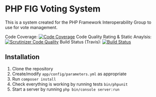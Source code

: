 PHP FIG Voting System
=====================

This is a system created for the PHP Framework Interoperability Group
to use for vote management.

Code Coverage: [![Code Coverage](https://scrutinizer-ci.com/g/michaelcullum/voting-system/badges/coverage.png?b=master)](https://scrutinizer-ci.com/g/michaelcullum/voting-system/?branch=master)
Code Quality Rating & Static Anaylsis: [![Scrutinizer Code Quality](https://scrutinizer-ci.com/g/michaelcullum/voting-system/badges/quality-score.png?b=master)](https://scrutinizer-ci.com/g/michaelcullum/voting-system/?branch=master)
Build Status (Travis): [![Build Status](https://travis-ci.org/michaelcullum/voting-system.svg?branch=master)](https://travis-ci.org/michaelcullum/voting-system)

Installation
------------

1. Clone the repository
2. Create/modify `app/config/parameters.yml` as appropriate
3. Run `composer install`
4. Check everything is working by running tests `bin/phpunit`
5. Start a server by running `php bin/console server:run`
